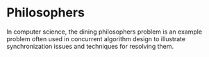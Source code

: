 # Philosophers
In computer science, the dining philosophers problem is an example problem often used in concurrent algorithm design to illustrate synchronization issues and techniques for resolving them.
